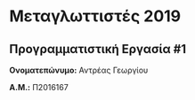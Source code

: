 # Μεταγλωττιστές 2019
## Προγραμματιστική Εργασία #1

**Ονοματεπώνυμο:** Αντρέας Γεωργίου

**Α.Μ.:** Π2016167


